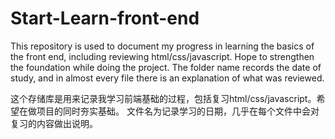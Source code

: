 # Start-Learn-front-end
This repository is used to document my progress in learning the basics of the front end, including reviewing html/css/javascript. 
Hope to strengthen the foundation while doing the project.
The folder name records the date of study, and in almost every file there is an explanation of what was reviewed.

这个存储库是用来记录我学习前端基础的过程，包括复习html/css/javascript。希望在做项目的同时夯实基础。
文件名为记录学习的日期，几乎在每个文件中会对复习的内容做出说明。
